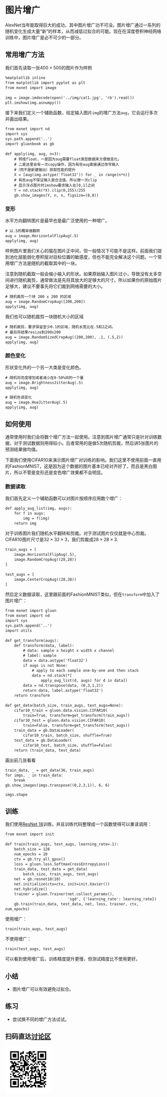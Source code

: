 # 图片增广

AlexNet当年能取得巨大的成功，其中图片增广功不可没。图片增广通过一系列的随机变化生成大量“新”的样本，从而减低过拟合的可能。现在在深度卷积神经网络训练中，图片增广是必不可少的一部分。

## 常用增广方法

我们首先读取一张$400\times 500$的图片作为样例

```{.python .input  n=1}
%matplotlib inline
from matplotlib import pyplot as plt
from mxnet import image

img = image.imdecode(open('../img/cat1.jpg', 'rb').read())
plt.imshow(img.asnumpy())
```

接下来我们定义一个辅助函数，给定输入图片`img`的增广方法`aug`，它会运行多次并画出结果。

```{.python .input  n=2}
from mxnet import nd
import sys
sys.path.append('..')
import gluonbook as gb

def apply(img, aug, n=3):
    # 转成float，一是因为aug需要float类型数据来方便做变化。
    # 二是这里会有一次copy操作，因为有些aug直接通过改写输入
    #（而不是新建输出）获取性能的提升
    X = [aug(img.astype('float32')) for _ in range(n*n)]
    # 有些aug不保证输入是合法值，所以做一次clip
    # 显示浮点图片时imshow要求输入在[0,1]之间
    Y = nd.stack(*X).clip(0,255)/255
    gb.show_images(Y, n, n, figsize=(8,8))
```

### 变形

水平方向翻转图片是最早也是最广泛使用的一种增广。

```{.python .input  n=3}
# 以.5的概率做翻转
aug = image.HorizontalFlipAug(.5)
apply(img, aug)
```

样例图片里我们关心的猫在图片正中间，但一般情况下可能不是这样。前面我们提到池化层能弱化卷积层对目标位置的敏感度，但也不能完全解决这个问题。一个常用增广方法是随机的截取其中的一块。

注意到随机截取一般会缩小输入的形状。如果原始输入图片过小，导致没有太多空间进行随机裁剪，通常做法是先将其放大的足够大的尺寸。所以如果你的原始图片足够大，建议不要事先将它们裁到网络需要的大小。

```{.python .input  n=4}
# 随机裁剪一个块 200 x 200 的区域
aug = image.RandomCropAug([200,200])
apply(img, aug)
```

我们也可以随机裁剪一块随机大小的区域

```{.python .input  n=5}
# 随机裁剪，要求保留至少0.1的区域，随机长宽比在.5和2之间。
# 最后将结果resize到200x200
aug = image.RandomSizedCropAug((200,200), .1, (.5,2))
apply(img, aug)
```

### 颜色变化

形状变化外的一个另一大类是变化颜色。

```{.python .input  n=6}
# 随机将亮度增加或者减小在0-50%间的一个量
aug = image.BrightnessJitterAug(.5)
apply(img, aug)
```

```{.python .input  n=7}
# 随机色调变化
aug = image.HueJitterAug(.5)
apply(img, aug)
```

## 如何使用

通常使用时我们会将数个增广方法一起使用。注意到图片增广通常只是针对训练数据，对于测试数据则用得较小。后者常用的是做5次随机剪裁，然后讲5张图片的预测结果做均值。

下面我们使用CIFAR10来演示图片增广对训练的影响。我们这里不使用前面一直用的FashionMNIST，这是因为这个数据的图片基本已经对齐好了，而且是黑白图片，所以不管是变形还是变色增广效果都不会明显。

### 数据读取

我们首先定义一个辅助函数可以对图片按顺序应用数个增广：

```{.python .input  n=8}
def apply_aug_list(img, augs):
    for f in augs:
        img = f(img)
    return img
```

对于训练图片我们随机水平翻转和剪裁。对于测试图片仅仅就是中心剪裁。CIFAR10图片尺寸是$32\times 32\times 3$，我们剪裁成$28\times 28\times 3$.

```{.python .input  n=9}
train_augs = [
    image.HorizontalFlipAug(.5),
    image.RandomCropAug((28,28))
]

test_augs = [
    image.CenterCropAug((28,28))
]
```

然后定义数据读取，这里跟前面的FashionMNIST类似，但在`transform`中加入了图片增广：

```{.python .input  n=10}
from mxnet import gluon
from mxnet import nd
import sys
sys.path.append('..')
import utils

def get_transform(augs):
    def transform(data, label):
        # data: sample x height x width x channel
        # label: sample
        data = data.astype('float32')
        if augs is not None:
            # apply to each sample one-by-one and then stack
            data = nd.stack(*[
                apply_aug_list(d, augs) for d in data])
        data = nd.transpose(data, (0,3,1,2))
        return data, label.astype('float32')
    return transform

def get_data(batch_size, train_augs, test_augs=None):
    cifar10_train = gluon.data.vision.CIFAR10(
        train=True, transform=get_transform(train_augs))
    cifar10_test = gluon.data.vision.CIFAR10(
        train=False, transform=get_transform(test_augs))
    train_data = gb.DataLoader(
        cifar10_train, batch_size, shuffle=True)
    test_data = gb.DataLoader(
        cifar10_test, batch_size, shuffle=False)
    return (train_data, test_data)
```

画出前几张看看

```{.python .input  n=11}
train_data, _ = get_data(36, train_augs)
for imgs, _ in train_data:
    break
gb.show_images(imgs.transpose((0,2,3,1)), 6, 6)
```

```{.python .input  n=12}
imgs.shape
```

## 训练

我们使用[ResNet 18](../chapter_convolutional-neural-networks/resnet-gluon.md)训练。并且训练代码整理成一个函数使得可以重读调用：

```{.python .input  n=13}
from mxnet import init

def train(train_augs, test_augs, learning_rate=.1):
    batch_size = 128
    num_epochs = 10
    ctx = gb.try_all_gpus()
    loss = gluon.loss.SoftmaxCrossEntropyLoss()    
    train_data, test_data = get_data(
        batch_size, train_augs, test_augs)
    net = gb.resnet18(10) 
    net.initialize(ctx=ctx, init=init.Xavier())
    net.hybridize()
    trainer = gluon.Trainer(net.collect_params(),
                            'sgd', {'learning_rate': learning_rate})
    gb.train(train_data, test_data, net, loss, trainer, ctx, num_epochs)
```

使用增广：

```{.python .input  n=14}
train(train_augs, test_augs)
```

不使用增广：

```{.python .input  n=15}
train(test_augs, test_augs)
```

可以看到使用增广后，训练精度提升更慢，但测试精度比不使用更好。

## 小结

* 图片增广可以有效避免过拟合。

## 练习

* 尝试换不同的增广方法试试。

## 扫码直达[讨论区](https://discuss.gluon.ai/t/topic/1666)

![](../img/qr_image-augmentation.svg)
